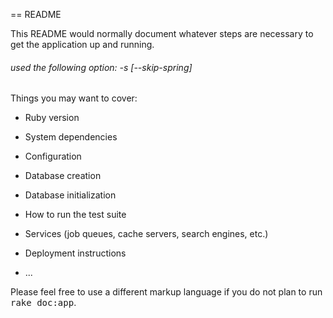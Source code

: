 == README

This README would normally document whatever steps are necessary to get the
application up and running.

<h6>used the following option: -s  [--skip-spring]</h6>

Things you may want to cover:

* Ruby version

* System dependencies

* Configuration

* Database creation

* Database initialization

* How to run the test suite

* Services (job queues, cache servers, search engines, etc.)

* Deployment instructions

* ...


Please feel free to use a different markup language if you do not plan to run
<tt>rake doc:app</tt>.
